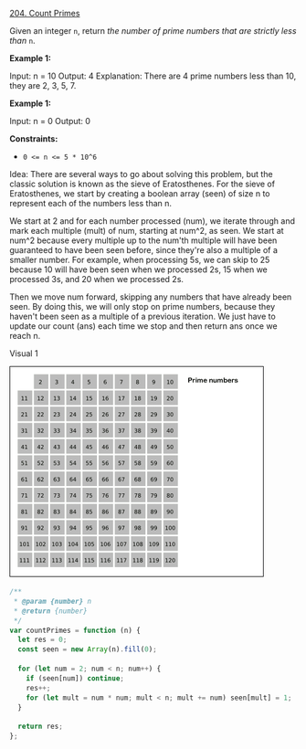 [204. Count Primes](https://leetcode.com/problems/count-primes/description/)

Given an integer `n`, return _the number of prime numbers that are strictly less than_ `n`.

**Example 1:**

Input: n = 10
Output: 4
Explanation: There are 4 prime numbers less than 10, they are 2, 3, 5, 7.

**Example 1:**

Input: n = 0
Output: 0

**Constraints:**

- `0 <= n <= 5 * 10^6`

Idea:
There are several ways to go about solving this problem, but the classic solution is known as the sieve of Eratosthenes. For the sieve of Eratosthenes, we start by creating a boolean array (seen) of size n to represent each of the numbers less than n.

We start at 2 and for each number processed (num), we iterate through and mark each multiple (mult) of num, starting at num^2, as seen. We start at num^2 because every multiple up to the num'th multiple will have been guaranteed to have been seen before, since they're also a multiple of a smaller number. For example, when processing 5s, we can skip to 25 because 10 will have been seen when we processed 2s, 15 when we processed 3s, and 20 when we processed 2s.

Then we move num forward, skipping any numbers that have already been seen. By doing this, we will only stop on prime numbers, because they haven't been seen as a multiple of a previous iteration. We just have to update our count (ans) each time we stop and then return ans once we reach n.

Visual 1

![alt text](Sieve_of_Eratosthenes_animation.gif)

```js
/**
 * @param {number} n
 * @return {number}
 */
var countPrimes = function (n) {
  let res = 0;
  const seen = new Array(n).fill(0);

  for (let num = 2; num < n; num++) {
    if (seen[num]) continue;
    res++;
    for (let mult = num * num; mult < n; mult += num) seen[mult] = 1;
  }

  return res;
};
```
